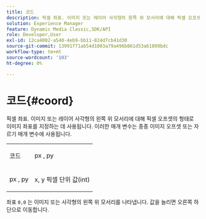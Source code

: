 ```yaml
---
title: 코드
description: 픽셀 좌표. 이미지 또는 레이어 사각형의 왼쪽 위 모서리에 대해 픽셀 오프셋의 형태로 이미지 좌표를 지정하는 데 사용됩니다. 이러한 매개 변수는 종종 이미지 오프셋 또는 자르기 매개 변수에 사용됩니다.
solution: Experience Manager
feature: Dynamic Media Classic,SDK/API
role: Developer,User
exl-id: 12ca4002-a540-4eb9-bb11-824d7cb41d30
source-git-commit: 13991f71ab54d1003a79a496b861d53a61899bdc
workflow-type: tm+mt
source-wordcount: '103'
ht-degree: 0%

---
```


# 코드{#coord}

픽셀 좌표. 이미지 또는 레이어 사각형의 왼쪽 위 모서리에 대해 픽셀 오프셋의 형태로 이미지 좌표를 지정하는 데 사용됩니다. 이러한 매개 변수는 종종 이미지 오프셋 또는 자르기 매개 변수에 사용됩니다.

<table id="simpletable_A686120953124ACB8803CB9C877252AB"> 
 <tr class="strow"> 
  <td class="stentry"> <p><span class="codeph"> <span class="varname"> 코드</span> </span> </p> </td> 
  <td class="stentry"> <p><span class="codeph"> <span class="varname"> px</span> </span>, <span class="codeph"><span class="varname"> py</span></span> </p></td> 
 </tr> 
 <tr class="strow"> 
  <td class="stentry"> <p><span class="codeph"> <span class="varname"> px</span> </span>, <span class="codeph"><span class="varname"> py</span></span> </p></td> 
  <td class="stentry"> <p><span class="varname"> x</span>, <span class="varname"> y</span> 픽셀 단위 값(int) </p></td> 
 </tr> 
</table>

좌표 `0,0` 는 이미지 또는 사각형의 왼쪽 위 모서리를 나타냅니다. 값을 늘리면 오른쪽 하단으로 이동합니다.
